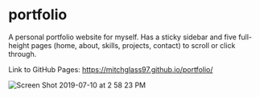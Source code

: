 # portfolio

A personal portfolio website for myself. Has a sticky sidebar and five full-height pages (home, about, skills, projects, contact) to scroll or click through.

Link to GitHub Pages: https://mitchglass97.github.io/portfolio/

![Screen Shot 2019-07-10 at 2 58 23 PM](https://user-images.githubusercontent.com/52224377/61000515-3501bd00-a323-11e9-9b5c-6d9a7acd232c.png)



